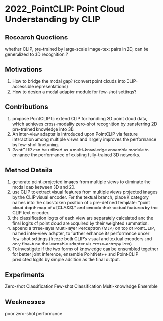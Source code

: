 # 2022_PointCLIP: Point Cloud Understanding by CLIP

## Research Questions
whether CLIP, pre-trained by large-scale image-text pairs in 2D, can be generalized to 3D recognition ?
## Motivations
1. How to bridge the modal gap? (convert point clouds into CLIP-accessible representations)
2. How to design a modal adapter module for few-shot settings?
## Contributions
1. propose PointCLIP to extend CLIP for handling 3D point cloud data, which achieves cross-modality zero-shot recognition by transferring 2D pre-trained knowledge into 3D.
2. An inter-view adapter is introduced upon PointCLIP via feature interaction among multiple views and largely improves the performance by few-shot finetuning.
3. PointCLIP can be utilized as a multi-knowledge ensemble module to enhance the performance of existing fully-trained 3D networks.
## Method Details
1. generate point-projected images from multiple views to eliminate the modal gap between 3D and 2D.
2. use CLIP to extract visual features from multiple views projected images by the CLIP visual encoder. For the textual branch, place K category names into the class token position of a pre-defined template: “point cloud depth map of a [CLASS].” and encode their textual features by the CLIP text encoder.
3. the classification logits of each view are separately calculated and the final logits of point cloud are acquired by their weighted summation.
4. append a three-layer Multi-layer Perceptron (MLP) on top of PointCLIP, named inter-view adapter, to further enhance its performance under few-shot settings.(freeze both CLIP’s visual and textual encoders and only fine-tune the learnable adapter via cross-entropy loss)
5. To investigate if the two forms of knowledge can be ensembled together for better joint inference, ensemble PointNet++ and Point-CLIP predicted logits by simple addition as the final output.
## Experiments
Zero-shot Classification
Few-shot Classification
Multi-knowledge Ensemble
## Weaknesses
poor zero-shot performance 
